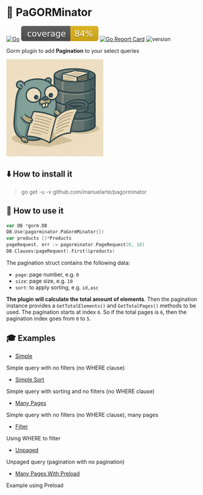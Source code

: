 # 📃 PaGORMinator

[![Go](https://github.com/manuelarte/pagorminator/actions/workflows/go.yml/badge.svg)](https://github.com/manuelarte/pagorminator/actions/workflows/go.yml)
![coverage](https://raw.githubusercontent.com/manuelarte/pagorminator/badges/.badges/main/coverage.svg)
[![Go Report Card](https://goreportcard.com/badge/github.com/manuelarte/pagorminator)](https://goreportcard.com/report/github.com/manuelarte/pagorminator)
![version](https://img.shields.io/github/v/release/manuelarte/pagorminator)

Gorm plugin to add **Pagination** to your select queries

<img src="pagorminator_logo.png" alt="logo" width="256" height="256"/>

## ⬇️ How to install it

> go get -u -v github.com/manuelarte/pagorminator

## 🎯 How to use it

```go
var DB *gorm.DB
DB.Use(pagorminator.PaGormMinator{})
var products []*Products
pageRequest, err := pagorminator.PageRequest(0, 10)
DB.Clauses(pageRequest).First(&products)
```

The pagination struct contains the following data:

+ `page`: page number, e.g. `0`
+ `size`: page size, e.g. `10`
+ `sort`: to apply sorting, e.g. `id,asc`

**The plugin will calculate the total amount of elements**.
Then the pagination instance  provides a `GetTotalElements()` and `GetTotalPages()` methods to be used.
The pagination starts at index `0`. So if the total pages is `6`, then the pagination index goes from `0` to `5`.

## 🎓 Examples

+ [Simple](./examples/simple/main.go)

Simple query with no filters (no WHERE clause)

+ [Simple Sort](./examples/simple-sort/main.go)

Simple query with sorting and no filters (no WHERE clause)

+ [Many Pages](./examples/many-pages/main.go)

Simple query with no filters (no WHERE clause), many pages

+ [Filter](./examples/filter/main.go)

Using WHERE to filter

+ [Unpaged](./examples/unpaged/main.go)

Unpaged query (pagination with no pagination)

+ [Many Pages With Preload](./examples/many-pages-preload/main.go)

Example using Preload
